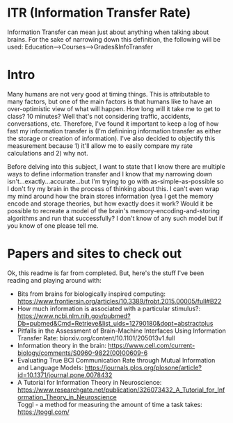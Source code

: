 # ITR (Information Transfer Rate)
Information Transfer can mean just about anything when talking about brains. For the sake of narrowing down this definition, the following will be used: Education-->Courses-->Grades&amp;InfoTransfer

# Intro
Many humans are not very good at timing things. This is attributable to many factors, but one of the main factors is that humans like to have an over-optimistic view of what will happen. How long will it take me to get to class? 10 minutes? Well that's not considering traffic, accidents, conversations, etc. Therefore, I've found it important to keep a log of how fast my information transfer is (I'm definining information transfer as either the storage or creation of information). I've also decided to objectify this measurement because 1) it'll allow me to easily compare my rate calculations and 2) why not.     

Before delving into this subject, I want to state that I know there are multiple ways to define information transfer and I know that my narrowing down isn't...exactly...accurate...but I'm trying to go with as-simple-as-possible so I don't fry my brain in the process of thinking about this. I can't even wrap my mind around how the brain stores information (yea I get the memory encode and storage theories, but how exactly does it work? Would it be possible to recreate a model of the brain's memory-encoding-and-storing algorithms and run that successfully? I don't know of any such model but if you know of one please tell me.

# Papers and sites to check out
Ok, this readme is far from completed. But, here's the stuff I've been reading and playing around with:     

- Bits from brains for biologically inspired computing: https://www.frontiersin.org/articles/10.3389/frobt.2015.00005/full#B22      
- How much information is associated with a particular stimulus?: https://www.ncbi.nlm.nih.gov/pubmed?Db=pubmed&Cmd=Retrieve&list_uids=12790180&dopt=abstractplus      
- Pitfalls in the Assessment of Brain-Machine Interfaces Using Information Transfer Rate: biorxiv.org/content/10.1101/205013v1.full      
- Information theory in the brain: https://www.cell.com/current-biology/comments/S0960-9822(00)00609-6     
- Evaluating True BCI Communication Rate through Mutual Information and Language Models: https://journals.plos.org/plosone/article?id=10.1371/journal.pone.0078432     
- A Tutorial for Information Theory in Neuroscience: https://www.researchgate.net/publication/326073432_A_Tutorial_for_Information_Theory_in_Neuroscience    
Toggl - a method for measuring the amount of time a task takes: https://toggl.com/
